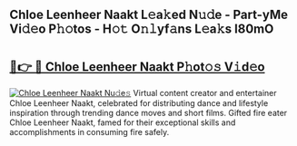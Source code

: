 ## Chloe Leenheer Naakt L𝚎a𝚔ed N𝚞𝚍e - Part-yMe Vi𝚍𝚎o P𝚑𝚘tos - H𝚘𝚝 O𝚗𝚕yf𝚊ns L𝚎a𝚔s l80mO

# <h2><a href="http://kfe8vp.oniu.top/?m=Chloe+Leenheer+Naakt">🔗👉 🔴 Chloe Leenheer Naakt P𝚑ot𝚘𝚜 V𝚒d𝚎o</a></h2>

[![Chloe Leenheer Naakt Nu𝚍e𝚜](https://i.imgur.com/0qMVB7G.gif)](http://kfe8vp.oniu.top/?m=Chloe+Leenheer+Naakt)
Virtual content creator and entertainer Chloe Leenheer Naakt, celebrated for distributing dance and lifestyle inspiration through trending dance moves and short films. Gifted fire eater Chloe Leenheer Naakt, famed for their exceptional skills and accomplishments in consuming fire safely.  
